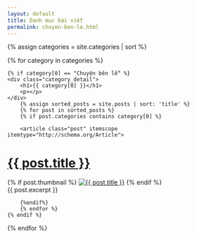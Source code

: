 ```yaml
---
layout: default
title: Danh mục bài viết
permalink: chuyen-ben-le.html
---
```



{% assign categories = site.categories | sort %}
<div id="index">

{% for category in categories %}

	{% if category[0] == "Chuyện bên lề" %}
	<div class="category_detail">
		<h1>{{ category[0] }}</h1>
		<p></p>
	</div>
		{% assign sorted_posts = site.posts | sort: 'title' %}
		{% for post in sorted_posts %}
		{% if post.categories contains category[0] %}

		<article class="post" itemscope itemtype="http://schema.org/Article">
  <h1 itemprop="name"><a href="{{ post.url }}" title="{{ post.title }}" >{{ post.title }}</a></h1>
  {% if post.thumbnail %}
  <a href="{{ post.url }}"><img src="{{ site.baseurl }}images/{{ post.thumbnail }}" alt="{{ post.title }}" class="post_thumbnail"></a>
  {% endif %}
  <div class="excerpt" itemprop="description">
    {{ post.excerpt }}
  </div>
  <div class="clear"></div>
</article>

		{%endif%}
		{% endfor %}
	{% endif %}

{% endfor %}
</div>

